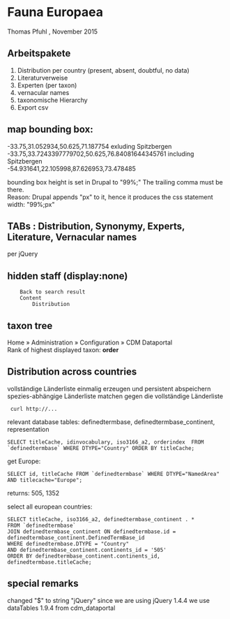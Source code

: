 # Fauna Europaea
Thomas Pfuhl , November 2015


## Arbeitspakete

1. Distribution per country (present, absent, doubtful, no data) 
1. Literaturverweise
3. Experten (per taxon)  
4. vernacular names
5. taxonomische Hierarchy
6. Export csv


## map bounding box:
-33.75,31.052934,50.625,71.187754 exluding Spitzbergen  
-33.75,33.7243397779702,50.625,76.84081644345761 including Spitzbergen  
-54.931641,22.105998,87.626953,73.478485  

bounding box height is set in Drupal to "99%;" The trailing comma must be there.  
Reason: Drupal appends "px" to it, hence it produces the css statement width: "99%;px"  


## TABs : Distribution, Synonymy, Experts, Literature, Vernacular names
per jQuery

## hidden staff (display:none) 

        Back to search result
        Content
            Distribution

## taxon tree
Home » Administration » Configuration » CDM Dataportal  
Rank of highest displayed taxon:  **order**

## Distribution across countries 
    

vollständige Länderliste einmalig erzeugen und persistent abspeichern
spezies-abhängige Länderliste matchen gegen die vollständige Länderliste

     curl http://...

relevant database tables: definedtermbase, definedtermbase_continent, representation

    SELECT titleCache, idinvocabulary, iso3166_a2, orderindex  FROM `definedtermbase` WHERE DTYPE="Country" ORDER BY titleCache;

get Europe:  

    SELECT id, titleCache FROM `definedtermbase` WHERE DTYPE="NamedArea" AND titlecache="Europe";
returns:
    505, 1352

select all european countries:  

    SELECT titleCache, iso3166_a2, definedtermbase_continent . *
    FROM `definedtermbase`
    JOIN definedtermbase_continent ON definedtermbase.id = definedtermbase_continent.DefinedTermBase_id
    WHERE definedtermbase.DTYPE = "Country"
    AND definedtermbase_continent.continents_id = '505'
    ORDER BY definedtermbase_continent.continents_id, definedtermbase.titleCache;



## special remarks

changed "$" to string "jQuery" since we are using jQuery 1.4.4
we use dataTables 1.9.4 from cdm_dataportal




